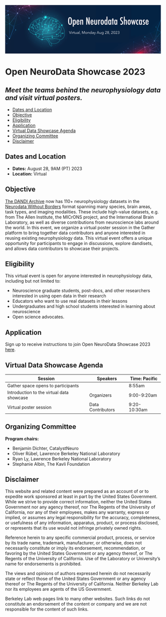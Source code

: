 <img alt="OpenNeuroDataShowcase banner" src="images/open_neurodata_showcase_banner.png">

# Open NeuroData Showcase 2023
## *Meet the teams behind the neurophysiology data and visit virtual posters.*

* [Dates and Location](#dates-and-location)
* [Objective](#objective)
* [Eligibility](#eligibility)
* [Application](#application)
* [Virtual Data Showcase Agenda](#agenda)
* [Organizing Committee](#organizing-committee)
* [Disclaimer](#disclaimer)

## Dates and Location

- **Dates:** August 28, 9AM (PT) 2023
- **Location:** Virtual

## Objective
[The DANDI Archive](http://dandiarchive.org) now has 110+ neurophysiology datasets in the 
[Neurodata Without Borders](http://nwb.org) format  spanning many species, brain  areas, task types, and imaging 
modalities. These include high-value datasets, e.g. from The Allen Institute, the MICrONS project, and the 
International Brain Laboratory, as well as diverse contributions from neuroscience labs around the world.
In this event, we organize a virtual poster session in the Gather platform to bring together data contributors
and anyone interested in reusing existing neurophysiology data.
This virtual event offers a unique opportunity for participants to engage in discussions, explore dandisets, and allows data contributors to showcase their projects.

## Eligibility

This virtual event is open for anyone interested in neurophysiology data, including but not limited to:
* Neuroscience graduate students, post-docs, and other researchers interested in using open data in their research
* Educators who want to use real datasets in their lessons
* Undergraduates and high school students interested in learning about neuroscience
* Open science advocates.

## Application

Sign up to receive instructions to join Open NeuroData Showcase 2023 [here](https://forms.gle/TaiHL7fHjH7J9Een8). 

## Virtual Data Showcase Agenda

| Session                                                                                            | Speakers          | Time: Pacific |
|----------------------------------------------------------------------------------------------------|-------------------|---------------|
| Gather space opens to participants                                                                 |                   | 8:55am        |
| Introduction to the virtual data showcase                                                          | Organizers        | 9:00-9:20am   |
| Virtual poster session                                                                             | Data Contributors | 9:20-10:30am  |

## Organizing Committee

**Program chairs:**
* Benjamin Dichter, CatalystNeuro
* Oliver Rübel, Lawrence Berkeley National Laboratory
* Ryan Ly, Lawrence Berkeley National Laboratory
* Stephanie Albin, The Kavli Foundation


## Disclaimer

This website and related content were prepared as an account of or to expedite work sponsored at least in part by 
the United States Government. While we strive to provide correct information, neither the United States Government 
nor any agency thereof, nor The Regents of the University of California, nor any of their employees, makes any 
warranty, express or implied, or assumes any legal responsibility for the accuracy, completeness, or usefulness of 
any information, apparatus, product, or process disclosed, or represents that its use would not infringe privately 
owned rights.

Reference herein to any specific commercial product, process, or service by its trade name, trademark, manufacturer, 
or otherwise, does not necessarily constitute or imply its endorsement, recommendation, or favoring by the United 
States Government or any agency thereof, or The Regents of the University of California.  Use of the Laboratory or 
University’s name for endorsements is prohibited.

The views and opinions of authors expressed herein do not necessarily state or reflect those of the United States 
Government or any agency thereof or The Regents of the University of California.  Neither Berkeley Lab nor its 
employees are agents of the US Government.

Berkeley Lab web pages link to many other websites.  Such links do not constitute an endorsement of the content or 
company and we are not responsible for the content of such links.
